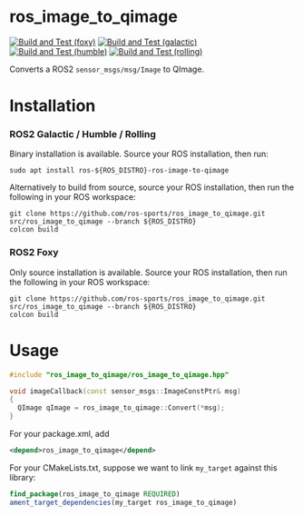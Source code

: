 # ros_image_to_qimage

[![Build and Test (foxy)](https://github.com/ros-sports/ros_image_to_qimage/actions/workflows/build_and_test_foxy.yaml/badge.svg?branch=foxy)](https://github.com/ros-sports/ros_image_to_qimage/actions/workflows/build_and_test_foxy.yaml?query=branch:foxy)
[![Build and Test (galactic)](https://github.com/ros-sports/ros_image_to_qimage/actions/workflows/build_and_test_galactic.yaml/badge.svg?branch=galactic)](https://github.com/ros-sports/ros_image_to_qimage/actions/workflows/build_and_test_galactic.yaml?query=branch:galactic)
[![Build and Test (humble)](https://github.com/ros-sports/ros_image_to_qimage/actions/workflows/build_and_test_humble.yaml/badge.svg?branch=humble)](https://github.com/ros-sports/ros_image_to_qimage/actions/workflows/build_and_test_humble.yaml?query=branch:humble)
[![Build and Test (rolling)](https://github.com/ros-sports/ros_image_to_qimage/actions/workflows/build_and_test_rolling.yaml/badge.svg?branch=rolling)](https://github.com/ros-sports/ros_image_to_qimage/actions/workflows/build_and_test_rolling.yaml?query=branch:rolling)

Converts a ROS2 `sensor_msgs/msg/Image` to QImage.

# Installation

### ROS2 Galactic / Humble / Rolling

Binary installation is available. Source your ROS installation, then run:

```
sudo apt install ros-${ROS_DISTRO}-ros-image-to-qimage
```

Alternatively to build from source, source your ROS installation, then run the following in your ROS workspace:

```
git clone https://github.com/ros-sports/ros_image_to_qimage.git src/ros_image_to_qimage --branch ${ROS_DISTRO}
colcon build
```

### ROS2 Foxy

Only source installation is available. Source your ROS installation, then run the following in your ROS workspace:

```
git clone https://github.com/ros-sports/ros_image_to_qimage.git src/ros_image_to_qimage --branch ${ROS_DISTRO}
colcon build
```


# Usage

```cpp
#include "ros_image_to_qimage/ros_image_to_qimage.hpp"

void imageCallback(const sensor_msgs::ImageConstPtr& msg)
{
  QImage qImage = ros_image_to_qimage::Convert(*msg);
}
```

For your package.xml, add
```xml
<depend>ros_image_to_qimage</depend>
```

For your CMakeLists.txt, suppose we want to link `my_target` against this library:
```cmake
find_package(ros_image_to_qimage REQUIRED)
ament_target_dependencies(my_target ros_image_to_qimage)
```
